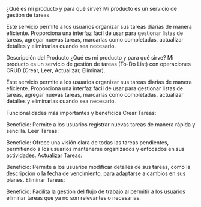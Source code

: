 ¿Qué es mi producto y para qué sirve?
Mi producto es un servicio de gestión de tareas

Este servicio permite a los usuarios organizar sus tareas diarias de manera eficiente. Proporciona una interfaz fácil de usar para gestionar listas de tareas, agregar nuevas tareas, marcarlas como completadas, actualizar detalles y eliminarlas cuando sea necesario.

Descripción del Producto
¿Qué es mi producto y para qué sirve?
Mi producto es un servicio de gestión de tareas (To-Do List) con operaciones CRUD (Crear, Leer, Actualizar, Eliminar).

Este servicio permite a los usuarios organizar sus tareas diarias de manera eficiente. Proporciona una interfaz fácil de usar para gestionar listas de tareas, agregar nuevas tareas, marcarlas como completadas, actualizar detalles y eliminarlas cuando sea necesario.

Funcionalidades más importantes y beneficios
Crear Tareas:

Beneficio: Permite a los usuarios registrar nuevas tareas de manera rápida y sencilla.
Leer Tareas:

Beneficio: Ofrece una visión clara de todas las tareas pendientes, permitiendo a los usuarios mantenerse organizados y enfocados en sus actividades.
Actualizar Tareas:

Beneficio: Permite a los usuarios modificar detalles de sus tareas, como la descripción o la fecha de vencimiento, para adaptarse a cambios en sus planes.
Eliminar Tareas:

Beneficio: Facilita la gestión del flujo de trabajo al permitir a los usuarios eliminar tareas que ya no son relevantes o necesarias.
